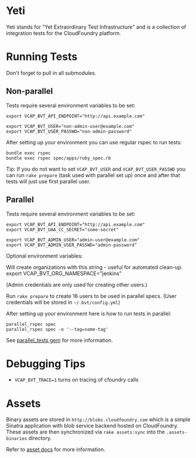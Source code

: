 # Yeti

Yeti stands for "Yet Extraordinary Test Infrastructure" and is a collection
of integration tests for the CloudFoundry platform.

# Running Tests

Don't forget to pull in all submodules.

## Non-parallel

Tests require several environment variables to be set:

    export VCAP_BVT_API_ENDPOINT="http://api.example.com"

    export VCAP_BVT_USER="non-admin-user@example.com"
    export VCAP_BVT_USER_PASSWD="non-admin-password"

After setting up your environment you can use regular rspec to
run tests:

    bundle exec rspec
    bundle exec rspec spec/apps/ruby_spec.rb

Tip: If you do not want to set `VCAP_BVT_USER` and `VCAP_BVT_USER_PASSWD`
you can run `rake prepare` (task used with parallel set up) once
and after that tests will just use first parallel user.

## Parallel

Tests require several environment variables to be set:

    export VCAP_BVT_API_ENDPOINT="http://api.example.com"
    export VCAP_BVT_UAA_CC_SECRET="some-secret"

    export VCAP_BVT_ADMIN_USER="admin-user@example.com"
    export VCAP_BVT_ADMIN_USER_PASSWD="admin-password"

Optional environment variables:

  Will create organizations with this string - useful for automated clean-up. 
    export VCAP_BVT_ORG_NAMESPACE="jenkins"

(Admin credentials are only used for creating other users.)

Run `rake prepare` to create 16 users to be used in parallel specs.
(User credentials will be stored in `~/.bvt/config.yml`)

After setting up your environment here is how to run tests in parallel:

    parallel_rspec spec
    parallel_rspec spec -o '--tag=some-tag'

See [parallel_tests gem](https://github.com/grosser/parallel_tests)
for more information.

# Debugging Tips

- `VCAP_BVT_TRACE=1` turns on tracing of cfoundry calls

# Assets

Binary assets are stored in `http://blobs.cloudfoundry.com` which is a
simple Sinatra application with blob service backend hosted on CloudFoundry.
These assets are then synchronized via `rake assets:sync` into the
`.assets-binaries` directory.

Refer to [asset docs](docs/how-to-build-assets.md) for more information.

